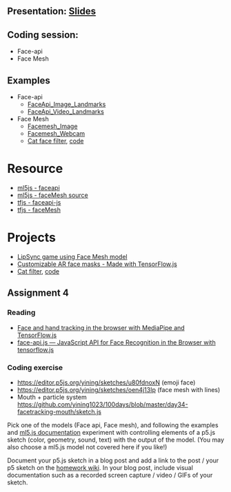 ## Presentation: [Slides](https://docs.google.com/presentation/d/113rP1llxYoZU2W4VmYPrEEQAwrS3z2IWWJjgbALPuAk/edit?usp=sharing)

## Coding session:

- Face-api
- Face Mesh

## Examples

- Face-api
  - [FaceApi_Image_Landmarks](https://editor.p5js.org/ml5/sketches/FaceApi_Image_Landmarks)
  - [FaceApi_Video_Landmarks](https://editor.p5js.org/ml5/sketches/FaceApi_Video_Landmarks)
- Face Mesh
  - [Facemesh_Image](https://editor.p5js.org/ml5/sketches/Facemesh_Image)
  - [Facemesh_Webcam](https://editor.p5js.org/ml5/sketches/Facemesh_Webcam)
  - [Cat face filter](https://neon-scintillating-harpymimus.glitch.me/), [code](https://github.com/yining1023/cat-filter/tree/main)

# Resource

- [ml5js - faceapi](https://learn.ml5js.org/#/reference/face-api)
- [ml5js - faceMesh source](https://github.com/ml5js/ml5-library/blob/development/src/Facemesh/index.js)
- [tfjs - faceapi-js](https://github.com/justadudewhohacks/face-api.js/)
- [tfjs - faceMesh](https://github.com/tensorflow/tfjs-models/tree/master/facemesh)

# Projects

- [LipSync game using Face Mesh model](https://lipsync.withyoutube.com/)
- [Customizable AR face masks - Made with TensorFlow.js](https://www.youtube.com/watch?v=TpiGFaHC_5U)
- [Cat filter](https://neon-scintillating-harpymimus.glitch.me), [code](https://github.com/yining1023/cat-filter)

## Assignment 4

### Reading

- [Face and hand tracking in the browser with MediaPipe and TensorFlow.js](https://blog.tensorflow.org/2020/03/face-and-hand-tracking-in-browser-with-mediapipe-and-tensorflowjs.html)
- [face-api.js — JavaScript API for Face Recognition in the Browser with tensorflow.js](https://itnext.io/face-api-js-javascript-api-for-face-recognition-in-the-browser-with-tensorflow-js-bcc2a6c4cf07)

### Coding exercise
- https://editor.p5js.org/yining/sketches/u80fdnoxN (emoji face)
- https://editor.p5js.org/yining/sketches/oen4j13Ip (face mesh with lines)
- Mouth + particle system https://github.com/yining1023/100days/blob/master/day34-facetracking-mouth/sketch.js

Pick one of the models (Face api, Face mesh), and following the examples and [ml5.js documentation](http://learn.ml5js.org/) experiment with controlling elements of a p5.js sketch (color, geometry, sound, text) with the output of the model. (You may also choose a ml5.js model not covered here if you like!)

Document your p5.js sketch in a blog post and add a link to the post / your p5 sketch on the [homework wiki](https://github.com/ml5js/Intro-ML-Arts-IMA-F23/wiki/Assignment-4). In your blog post, include visual documentation such as a recorded screen capture / video / GIFs of your sketch.
